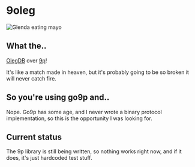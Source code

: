 # 9oleg

![Glenda eating mayo](https://i.imgur.com/bzSw4hJ.png)

## What the..
[OlegDB](https://olegdb.org/) over [9p](http://9p.cat-v.org/)!

It's like a match made in heaven, but it's probably going to be so broken it
will never catch fire.

## So you're using go9p and..
Nope. Go9p has some age, and I never wrote a binary protocol implementation, so
this is the opportunity I was looking for.

## Current status
The 9p library is still being written, so nothing works right now, and if it
does, it's just hardcoded test stuff.
